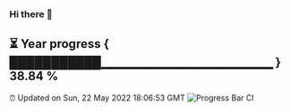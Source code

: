 ### Hi there 👋
⏳ Year progress { ███████████▁▁▁▁▁▁▁▁▁▁▁▁▁▁▁▁▁▁▁ } 38.84 %
---
⏰ Updated on Sun, 22 May 2022 18:06:53 GMT
![Progress Bar CI](https://github.com/Moyi321/Moyi321/workflows/Progress%20Bar%20CI/badge.svg)
